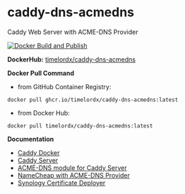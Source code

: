 # caddy-dns-acmedns
Caddy Web Server with ACME-DNS Provider

[![Docker Build and Publish](https://github.com/timelordx/caddy-dns-acmedns/actions/workflows/docker-publish.yml/badge.svg)](https://github.com/timelordx/caddy-dns-acmedns/actions/workflows/docker-publish.yml)

**DockerHub:** [timelordx/caddy-dns-acmedns](https://hub.docker.com/r/timelordx/caddy-dns-acmedns)

**Docker Pull Command**

* from GitHub Container Registry: 

```
docker pull ghcr.io/timelordx/caddy-dns-acmedns:latest
```
* from Docker Hub:

```
docker pull timelordx/caddy-dns-acmedns:latest
```

**Documentation**

* [Caddy Docker](https://hub.docker.com/_/caddy)
* [Caddy Server](https://caddyserver.com/docs/)
* [ACME-DNS module for Caddy Server](https://github.com/caddy-dns/acmedns)
* [NameCheap with ACME-DNS Provider](https://caddy.community/t/namecheap-with-acme-dns-provider/18944)
* [Synology Certificate Deployer](https://github.com/timelordx/synology-cert-deploy)
